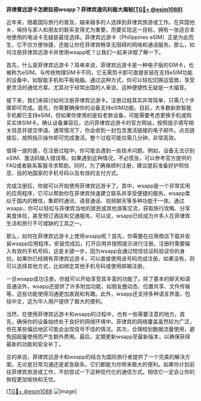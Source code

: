 **菲律賓远游卡怎麽註冊wsapp？菲律宾通讯利器大揭秘[[TG💪+ @esim1088](https://t.me/s/esim1088)]**

近年来，随着国际旅行的普及，越来越多的人选择到菲律宾旅游或工作。在异国他乡，保持与家人和朋友的联系变得尤为重要。而要实现这一目标，拥有一张适合本地使用的电话卡无疑是最佳选择。菲律宾远游卡（Philippines eSIM）正是为此而生，它不仅方便快捷，还能让你在菲律宾畅享无阻碍的网络和通话服务。那么，如何注册菲律宾远游卡并使用wsapp呢？让我们一起来详细了解一下。

首先，什么是菲律宾远游卡？简单来说，菲律宾远游卡是一种电子版的SIM卡，也被称为eSIM。与传统物理SIM卡不同，它无需剪卡即可直接安装在支持eSIM功能的设备中，如智能手机和平板电脑。通过这种方式，你可以轻松切换运营商，享受更灵活的通信方案。尤其对于经常出国的人来说，这种便捷性无疑是一大福音。

接下来，我们来探讨如何注册菲律宾远游卡。注册过程其实非常简单，只需几个步骤即可完成。首先，你需要确保你的设备支持eSIM功能。目前，大多数新款智能手机都已支持eSIM，但如果你使用的是较老款设备，可能需要考虑更换手机或购买实体SIM卡。确认设备兼容后，访问菲律宾远游卡的官方网站，按照提示填写相关信息并提交申请。通常情况下，你会收到一封包含激活链接的电子邮件。点击链接后，按照指示操作即可完成激活。整个过程可能仅需几分钟，非常高效。

值得一提的是，在注册过程中，你可能会遇到一些技术问题。例如，设备无法识别eSIM、激活码输入错误等。如果遇到这种情况，不必慌张，可以参考官方提供的FAQ或者联系客服寻求帮助。同时，为了确保顺利注册，建议提前准备好护照信息、目的地国家的手机号码以及有效的支付方式。

完成注册后，你就可以开始使用菲律宾远游卡了。其中，wsapp是一个非常实用的应用程序，它可以帮助你在菲律宾快速建立联系并享受便捷的服务。wsapp类似于国内的微信，集即时通讯、语音通话、视频聊天等多种功能于一体。通过wsapp，你可以轻松与菲律宾当地的居民或其他游客交流，获取旅行攻略、分享美食体验，甚至预订酒店和交通服务。可以说，wsapp已经成为许多人在菲律宾生活和旅行不可或缺的工具之一。

那么，如何在菲律宾远游卡上使用wsapp呢？首先，你需要在应用商店下载并安装wsapp应用程序。安装完成后，打开应用并按照提示进行注册。注册时需要输入有效的手机号码，这是关键一步，因为wsapp会通过短信验证码验证你的身份。如果你已经拥有菲律宾远游卡，可以直接使用该号码完成注册。如果没有，则可以选择其他方式，比如绑定其他手机号码或使用邮箱注册。

一旦wsapp成功注册，你就可以开始享受其丰富的功能了。除了基本的聊天和语音通话外，wsapp还提供了许多附加功能，如朋友圈动态、位置共享、文件传输等。这些功能使得沟通更加直观和有趣。此外，wsapp还支持多种语言界面，包括中文，这为华人用户提供了极大的便利。

当然，在使用菲律宾远游卡和wsapp的过程中，也有一些需要注意的地方。首先，确保你的设备始终处于良好的网络环境中。菲律宾的网络覆盖虽然较为广泛，但在某些偏远地区可能会出现信号不佳的情况。其次，合理规划数据流量使用，避免因超量使用而产生额外费用。最后，定期更新wsapp至最新版本，以确保获得最新的功能和安全补丁。

总的来说，菲律宾远游卡和wsapp的结合为国际旅行者提供了一个完美的解决方案。无论是日常沟通还是紧急联系，它们都能为你带来极大的便利。如果你计划前往菲律宾旅游或工作，不妨尝试一下这种现代化的通信方式。相信它一定会让你的旅程更加愉快和无忧。

[[TG💪+ @esim1088](https://t.me/s/esim1088) ![Image](https://i.postimg.cc/4NQfJmqS/Snipaste-2025-05-13-00-14-12.png)]